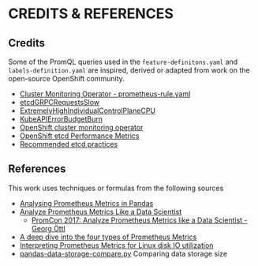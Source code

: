 # CREDITS & REFERENCES

## Credits

Some of the PromQL queries used in the `feature-definitons.yaml` and `labels-definition.yaml` are inspired, derived or adapted from work on the open-source OpenShift community.

* [Cluster Monitoring Operator - prometheus-rule.yaml](https://github.com/openshift/cluster-monitoring-operator/blob/master/assets/cluster-monitoring-operator/prometheus-rule.yaml)
* [etcdGRPCRequestsSlow](https://github.com/openshift/runbooks/blob/master/alerts/cluster-etcd-operator/etcdGRPCRequestsSlow.md)
* [ExtremelyHighIndividualControlPlaneCPU](https://github.com/openshift/runbooks/blob/master/alerts/cluster-kube-apiserver-operator/ExtremelyHighIndividualControlPlaneCPU.md)
* [KubeAPIErrorBudgetBurn](https://github.com/openshift/runbooks/blob/master/alerts/cluster-kube-apiserver-operator/KubeAPIErrorBudgetBurn.md)
* [OpenShift cluster monitoring operator](https://github.com/openshift/cluster-monitoring-operator/blob/master/manifests/0000_50_cluster-monitoring-operator_04-config.yaml)
* [OpenShift etcd Performance Metrics](https://github.com/openshift/cluster-etcd-operator/blob/master/docs/performance-metrics.md)
* [Recommended etcd practices](https://github.com/openshift/openshift-docs/blob/main/modules/recommended-etcd-practices.adoc)

## References

This work uses techniques or formulas from the following sources

* [Analysing Prometheus Metrics in Pandas](https://ricardorocha.io/blog/prometheus-metrics-in-pandas/)
* [Analyze Prometheus Metrics Like a Data Scientist](https://promcon.io/2017-munich/slides/analyze-prometheus-metrics-like-a-data-scientist.pdf)
    * [PromCon 2017: Analyze Prometheus Metrics like a Data Scientist - Georg Öttl](https://www.youtube.com/watch?v=aUOgPdaXOwQ)
* [A deep dive into the four types of Prometheus Metrics](https://www.timescale.com/blog/four-types-prometheus-metrics-to-collect/)
* [Interpreting Prometheus Metrics for Linux disk IO utilization](https://brian-candler.medium.com/interpreting-prometheus-metrics-for-linux-disk-i-o-utilization-4db53dfedcfc)
* [pandas-data-storage-compare.py](https://gist.github.com/RobMulla/738491f7bf7cfe79168c7e55c622efa5) Comparing data storage size
